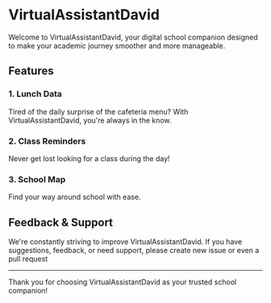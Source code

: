 # VirtualAssistantDavid

Welcome to VirtualAssistantDavid, your digital school companion designed to make your academic journey smoother and more manageable. 

## Features

### 1. Lunch Data

Tired of the daily surprise of the cafeteria menu? With VirtualAssistantDavid, you're always in the know.

### 2. Class Reminders

Never get lost looking for a class during the day!

### 3. School Map

Find your way around school with ease. 

## Feedback & Support

We're constantly striving to improve VirtualAssistantDavid. If you have suggestions, feedback, or need support, please create new issue or even a pull request

---

Thank you for choosing VirtualAssistantDavid as your trusted school companion!

